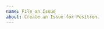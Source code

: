 ```yaml
---
name: File an Issue
about: Create an Issue for Positron.
---
```


<!--

To avoid confusion and duplication:
- If you found a bug in Positron, please go back and use the "File a Bug Report" Issue flow.
- If you are requesting a new feature, please go back and use the "Feature request" Issue flow.
- If neither of the above apply, please continue with this Issue template flow and give details.

-->
